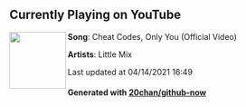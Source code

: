 ## Currently Playing on YouTube

[<img align="left" width="100" src="https://yt3.ggpht.com/ytc/AAUvwnhupPsBICFztXs08y86Px6StQ0IQ4ZR91boYYrIwA=s48-c-k-c0x00ffffff-no-rj-mo">](https://www.youtube.com/channel/UCIvqWqjC4aLvp7zI8hzARrA)

**Song**: Cheat Codes, Only You (Official Video)

**Artists**: Little Mix

Last updated at 04/14/2021 16:49

#### Generated with [20chan/github-now](https://github.com/20chan/github-now)